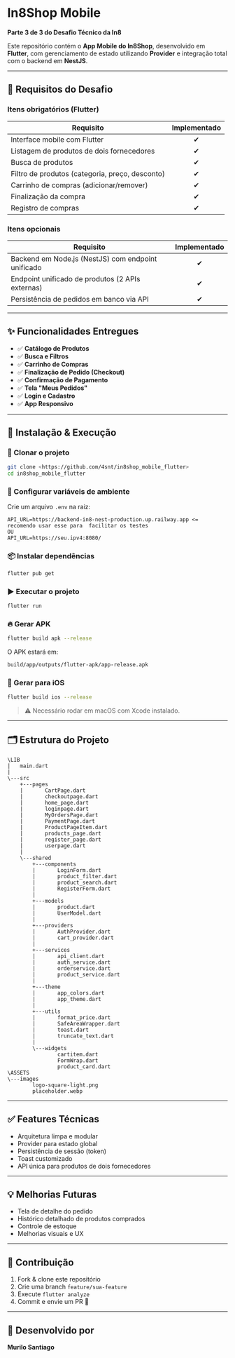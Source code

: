 # In8Shop Mobile

**Parte 3 de 3 do Desafio Técnico da In8**

Este repositório contém o **App Mobile do In8Shop**, desenvolvido em **Flutter**, com gerenciamento de estado utilizando **Provider** e integração total com o backend em **NestJS**.

---

## 📝 Requisitos do Desafio

### Itens obrigatórios (Flutter)

| Requisito                                       | Implementado |
| ----------------------------------------------- | :----------: |
| Interface mobile com Flutter                    |      ✔       |
| Listagem de produtos de dois fornecedores       |      ✔       |
| Busca de produtos                               |      ✔       |
| Filtro de produtos (categoria, preço, desconto) |      ✔       |
| Carrinho de compras (adicionar/remover)         |      ✔       |
| Finalização da compra                           |      ✔       |
| Registro de compras                             |      ✔       |

### Itens opcionais

| Requisito                                          | Implementado |
| -------------------------------------------------- | :----------: |
| Backend em Node.js (NestJS) com endpoint unificado |      ✔       |
| Endpoint unificado de produtos (2 APIs externas)   |      ✔       |
| Persistência de pedidos em banco via API           |      ✔       |

---

## ✨ Funcionalidades Entregues

- ✅ **Catálogo de Produtos**
- ✅ **Busca e Filtros**
- ✅ **Carrinho de Compras**
- ✅ **Finalização de Pedido (Checkout)**
- ✅ **Confirmação de Pagamento**
- ✅ **Tela "Meus Pedidos"**
- ✅ **Login e Cadastro**
- ✅ **App Responsivo**

---

## 🚀 Instalação & Execução

### 🔗 Clonar o projeto

```bash
git clone <https://github.com/4snt/in8shop_mobile_flutter>
cd in8shop_mobile_flutter
```

### 🔑 Configurar variáveis de ambiente

Crie um arquivo `.env` na raiz:

```env
API_URL=https://backend-in8-nest-production.up.railway.app <= recomendo usar esse para  facilitar os testes
OU
API_URL=https://seu.ipv4:8080/
```

### 📦 Instalar dependências

```bash
flutter pub get
```

### ▶️ Executar o projeto

```bash
flutter run
```

### 🔥 Gerar APK

```bash
flutter build apk --release
```

O APK estará em:

```bash
build/app/outputs/flutter-apk/app-release.apk
```

### 🍏 Gerar para iOS

```bash
flutter build ios --release
```

> ⚠️ Necessário rodar em macOS com Xcode instalado.

---

## 🗂️ Estrutura do Projeto

```plaintext
\LIB
|   main.dart
|
\---src
    +---pages
    |       CartPage.dart
    |       checkoutpage.dart
    |       home_page.dart
    |       loginpage.dart
    |       MyOrdersPage.dart
    |       PaymentPage.dart
    |       ProductPageItem.dart
    |       products_page.dart
    |       register_page.dart
    |       userpage.dart
    |
    \---shared
        +---components
        |       LoginForm.dart
        |       product_filter.dart
        |       product_search.dart
        |       RegisterForm.dart
        |
        +---models
        |       product.dart
        |       UserModel.dart
        |
        +---providers
        |       AuthProvider.dart
        |       cart_provider.dart
        |
        +---services
        |       api_client.dart
        |       auth_service.dart
        |       orderservice.dart
        |       product_service.dart
        |
        +---theme
        |       app_colors.dart
        |       app_theme.dart
        |
        +---utils
        |       format_price.dart
        |       SafeAreaWrapper.dart
        |       toast.dart
        |       truncate_text.dart
        |
        \---widgets
                cartitem.dart
                FormWrap.dart
                product_card.dart
\ASSETS
\---images
        logo-square-light.png
        placeholder.webp

```

---

## ✅ Features Técnicas

- Arquitetura limpa e modular
- Provider para estado global
- Persistência de sessão (token)
- Toast customizado
- API única para produtos de dois fornecedores

---

## 💡 Melhorias Futuras

- Tela de detalhe do pedido
- Histórico detalhado de produtos comprados
- Controle de estoque
- Melhorias visuais e UX

---

## 🤝 Contribuição

1. Fork & clone este repositório
2. Crie uma branch `feature/sua-feature`
3. Execute `flutter analyze`
4. Commit e envie um PR 🚀

---

## 🧠 Desenvolvido por

**Murilo Santiago**
